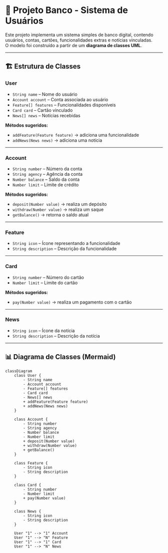 # 📌 Projeto Banco - Sistema de Usuários

Este projeto implementa um sistema simples de banco digital, contendo usuários, contas, cartões, funcionalidades extras e notícias vinculadas.  
O modelo foi construído a partir de um **diagrama de classes UML**.

---

## 🏗️ Estrutura de Classes

### **User**
- `String name` – Nome do usuário  
- `Account account` – Conta associada ao usuário  
- `Feature[] features` – Funcionalidades disponíveis  
- `Card card` – Cartão vinculado  
- `News[] news` – Notícias recebidas  

**Métodos sugeridos:**
- `addFeature(Feature feature)` → adiciona uma funcionalidade  
- `addNews(News news)` → adiciona uma notícia  

---

### **Account**
- `String number` – Número da conta  
- `String agency` – Agência da conta  
- `Number balance` – Saldo da conta  
- `Number limit` – Limite de crédito  

**Métodos sugeridos:**
- `deposit(Number value)` → realiza um depósito  
- `withdraw(Number value)` → realiza um saque  
- `getBalance()` → retorna o saldo atual  

---

### **Feature**
- `String icon` – Ícone representando a funcionalidade  
- `String description` – Descrição da funcionalidade  

---

### **Card**
- `String number` – Número do cartão  
- `Number limit` – Limite do cartão  

**Métodos sugeridos:**
- `pay(Number value)` → realiza um pagamento com o cartão  

---

### **News**
- `String icon` – Ícone da notícia  
- `String description` – Descrição da notícia  

---

## 📊 Diagrama de Classes (Mermaid)

```mermaid
classDiagram
    class User {
        - String name
        - Account account
        - Feature[] features
        - Card card
        - News[] news
        + addFeature(Feature feature)
        + addNews(News news)
    }

    class Account {
        - String number
        - String agency
        - Number balance
        - Number limit
        + deposit(Number value)
        + withdraw(Number value)
        + getBalance()
    }

    class Feature {
        - String icon
        - String description
    }

    class Card {
        - String number
        - Number limit
        + pay(Number value)
    }

    class News {
        - String icon
        - String description
    }

    User "1" --> "1" Account
    User "1" --> "N" Feature
    User "1" --> "1" Card
    User "1" --> "N" News
